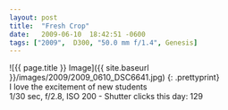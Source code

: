 ```yaml
---
layout: post
title:  "Fresh Crop"
date:   2009-06-10  18:42:51 -0600
tags: ["2009",  D300, "50.0 mm f/1.4", Genesis]
---
```

![{{ page.title }} Image]({{ site.baseurl }}/images/2009/2009_0610_DSC6641.jpg)
{: .prettyprint}  
I love the excitement of new students  
1/30 sec, f/2.8, ISO 200 - Shutter clicks this day: 129